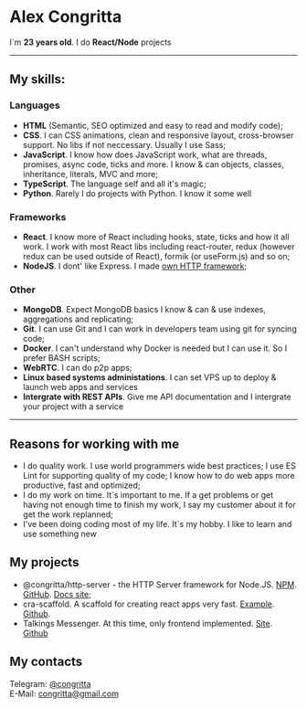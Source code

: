 # Alex Congritta

I`m __23 years old__. I do __React/Node__ projects

---

## My skills:

### Languages

 - __HTML__ (Semantic, SEO optimized and easy to read and modify code);
 - __CSS__. I can CSS animations, clean and responsive layout, cross-browser support. No libs if not neccessary. Usually I use Sass;
 - __JavaScript__. I know how does JavaScript work, what are threads, promises, async code, ticks and more. I know & can objects, classes, inheritance, literals, MVC and more;
 - __TypeScript__. The language self and all it's magic;
 - __Python__. Rarely I do projects with Python. I know it some well

 ### Frameworks
  - __React__. I know more of React including hooks, state, ticks and how it all work. I work with most React libs including react-router, redux (however redux can be used outside of React), formik (or useForm.js) and so on;
  - __NodeJS__. I dont' like Express. I made [own HTTP framework](https://git.congritta.com/http-server-docs);

### Other
 - __MongoDB__. Expect MongoDB basics I know & can & use indexes, aggregations and replicating;
 - __Git__. I can use Git and I can work in developers team using git for syncing code;
 - __Docker__. I can't understand why Docker is needed but I can use it. So I prefer BASH scripts;
 - __WebRTC__. I can do p2p apps;
 - __Linux based systems administations__. I can set VPS up to deploy & launch web apps and services
 - __Intergrate with REST APIs__. Give me API documentation and I intergrate your project with a service

---

## Reasons for working with me

 - I do quality work. I use world programmers wide best practices; I use ES Lint for supporting quality of my code; I know how to do web apps more productive, fast and optimized;
 - I do my work on time. It`s important to me. If a get problems or get having not enough time to finish my work, I say my customer about it for get the work replanned;
 - I've been doing coding most of my life. It`s my hobby. I like to learn and use something new

 ## My projects

  - @congritta/http-server - the HTTP Server framework for Node.JS. [NPM](https://npmjs.com/package/@congritta/http-server). [GitHub](https://github.com//congritta/http-server). [Docs site](https://git.congritta.com/http-server-docs);
  - cra-scaffold. A scaffold for creating react apps very fast. [Example](https://cra-scaffold.congritta.com). [Github](https://congritta.com/cra-scaffold).
  - Talkings Messenger. At this time, only frontend implemented. [Site](https://talkings.congritta.com). [Github](https://github.com/talkings-front)

## My contacts

Telegram: [@congritta](https://t.me/congritta)\
E-Mail: congritta@gmail.com